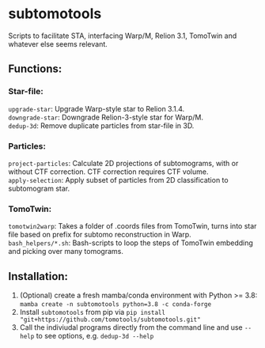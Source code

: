 # subtomotools
Scripts to facilitate STA, interfacing Warp/M, Relion 3.1, TomoTwin and whatever else seems relevant. 

## Functions:

### Star-file:
```upgrade-star```: Upgrade Warp-style star to Relion 3.1.4.  
```downgrade-star```: Downgrade Relion-3-style star for Warp/M.  
```dedup-3d```: Remove duplicate particles from star-file in 3D.  

### Particles:
```project-particles```: Calculate 2D projections of subtomograms, with or without CTF correction. CTF correction requires CTF volume.  
```apply-selection```: Apply subset of particles from 2D classification to subtomogram star.

### TomoTwin:
```tomotwin2warp```: Takes a folder of .coords files from TomoTwin, turns into star file based on prefix for subtomo reconstruction in Warp.  
```bash_helpers/*.sh```: Bash-scripts to loop the steps of TomoTwin embedding and picking over many tomograms.

## Installation:

1. (Optional) create a fresh mamba/conda environment with Python >= 3.8:
`mamba create -n subtomotools python=3.8 -c conda-forge`
2. Install `subtomotools` from pip via `pip install "git+https://github.com/tomotools/subtomotools.git"`
3. Call the indiviudal programs directly from the command line and use `--help` to see options, e.g. `dedup-3d --help`

